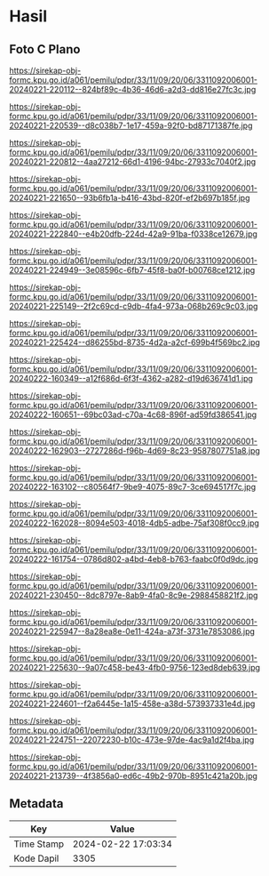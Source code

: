 # Hasil

## Foto C Plano

https://sirekap-obj-formc.kpu.go.id/a061/pemilu/pdpr/33/11/09/20/06/3311092006001-20240221-220112--824bf89c-4b36-46d6-a2d3-dd816e27fc3c.jpg

https://sirekap-obj-formc.kpu.go.id/a061/pemilu/pdpr/33/11/09/20/06/3311092006001-20240221-220539--d8c038b7-1e17-459a-92f0-bd87171387fe.jpg

https://sirekap-obj-formc.kpu.go.id/a061/pemilu/pdpr/33/11/09/20/06/3311092006001-20240221-220812--4aa27212-66d1-4196-94bc-27933c7040f2.jpg

https://sirekap-obj-formc.kpu.go.id/a061/pemilu/pdpr/33/11/09/20/06/3311092006001-20240221-221650--93b6fb1a-b416-43bd-820f-ef2b697b185f.jpg

https://sirekap-obj-formc.kpu.go.id/a061/pemilu/pdpr/33/11/09/20/06/3311092006001-20240221-222840--e4b20dfb-224d-42a9-91ba-f0338ce12679.jpg

https://sirekap-obj-formc.kpu.go.id/a061/pemilu/pdpr/33/11/09/20/06/3311092006001-20240221-224949--3e08596c-6fb7-45f8-ba0f-b00768ce1212.jpg

https://sirekap-obj-formc.kpu.go.id/a061/pemilu/pdpr/33/11/09/20/06/3311092006001-20240221-225149--2f2c69cd-c9db-4fa4-973a-068b269c9c03.jpg

https://sirekap-obj-formc.kpu.go.id/a061/pemilu/pdpr/33/11/09/20/06/3311092006001-20240221-225424--d86255bd-8735-4d2a-a2cf-699b4f569bc2.jpg

https://sirekap-obj-formc.kpu.go.id/a061/pemilu/pdpr/33/11/09/20/06/3311092006001-20240222-160349--a12f686d-6f3f-4362-a282-d19d636741d1.jpg

https://sirekap-obj-formc.kpu.go.id/a061/pemilu/pdpr/33/11/09/20/06/3311092006001-20240222-160651--69bc03ad-c70a-4c68-896f-ad59fd386541.jpg

https://sirekap-obj-formc.kpu.go.id/a061/pemilu/pdpr/33/11/09/20/06/3311092006001-20240222-162903--2727286d-f96b-4d69-8c23-9587807751a8.jpg

https://sirekap-obj-formc.kpu.go.id/a061/pemilu/pdpr/33/11/09/20/06/3311092006001-20240222-163102--c80564f7-9be9-4075-89c7-3ce694517f7c.jpg

https://sirekap-obj-formc.kpu.go.id/a061/pemilu/pdpr/33/11/09/20/06/3311092006001-20240222-162028--8094e503-4018-4db5-adbe-75af308f0cc9.jpg

https://sirekap-obj-formc.kpu.go.id/a061/pemilu/pdpr/33/11/09/20/06/3311092006001-20240222-161754--0786d802-a4bd-4eb8-b763-faabc0f0d9dc.jpg

https://sirekap-obj-formc.kpu.go.id/a061/pemilu/pdpr/33/11/09/20/06/3311092006001-20240221-230450--8dc8797e-8ab9-4fa0-8c9e-2988458821f2.jpg

https://sirekap-obj-formc.kpu.go.id/a061/pemilu/pdpr/33/11/09/20/06/3311092006001-20240221-225947--8a28ea8e-0e11-424a-a73f-3731e7853086.jpg

https://sirekap-obj-formc.kpu.go.id/a061/pemilu/pdpr/33/11/09/20/06/3311092006001-20240221-225630--9a07c458-be43-4fb0-9756-123ed8deb639.jpg

https://sirekap-obj-formc.kpu.go.id/a061/pemilu/pdpr/33/11/09/20/06/3311092006001-20240221-224601--f2a6445e-1a15-458e-a38d-573937331e4d.jpg

https://sirekap-obj-formc.kpu.go.id/a061/pemilu/pdpr/33/11/09/20/06/3311092006001-20240221-224751--22072230-b10c-473e-97de-4ac9a1d2f4ba.jpg

https://sirekap-obj-formc.kpu.go.id/a061/pemilu/pdpr/33/11/09/20/06/3311092006001-20240221-213739--4f3856a0-ed6c-49b2-970b-8951c421a20b.jpg


## Metadata

| Key        | Value               |
| ---------- | ------------------- |
| Time Stamp | 2024-02-22 17:03:34 |
| Kode Dapil | 3305                |



